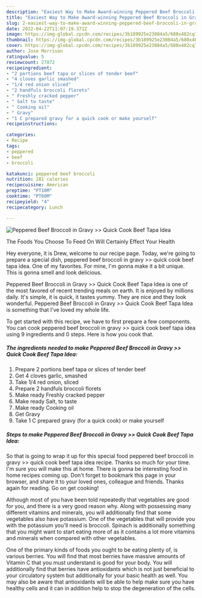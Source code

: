 ```yaml
---
description: "Easiest Way to Make Award-winning Peppered Beef Broccoli in Gravy &amp;gt;&amp;gt; Quick Cook Beef Tapa Idea"
title: "Easiest Way to Make Award-winning Peppered Beef Broccoli in Gravy &amp;gt;&amp;gt; Quick Cook Beef Tapa Idea"
slug: 2-easiest-way-to-make-award-winning-peppered-beef-broccoli-in-gravy-and-gt-and-gt-quick-cook-beef-tapa-idea
date: 2022-04-22T11:07:19.371Z
image: https://img-global.cpcdn.com/recipes/3b189925e23084a5/680x482cq70/peppered-beef-broccoli-in-gravy-quick-cook-beef-tapa-idea-recipe-main-photo.jpg
thumbnail: https://img-global.cpcdn.com/recipes/3b189925e23084a5/680x482cq70/peppered-beef-broccoli-in-gravy-quick-cook-beef-tapa-idea-recipe-main-photo.jpg
cover: https://img-global.cpcdn.com/recipes/3b189925e23084a5/680x482cq70/peppered-beef-broccoli-in-gravy-quick-cook-beef-tapa-idea-recipe-main-photo.jpg
author: Jose Morrison
ratingvalue: 5
reviewcount: 27872
recipeingredient:
- "2 portions beef tapa or slices of tender beef"
- "4 cloves garlic smashed"
- "1/4 red onion sliced"
- "2 handfuls broccoli florets"
- " Freshly cracked pepper"
- " Salt to taste"
- " Cooking oil"
- " Gravy"
- "1 C prepared gravy for a quick cook or make yourself"
recipeinstructions:

categories:
- Recipe
tags:
- peppered
- beef
- broccoli

katakunci: peppered beef broccoli 
nutrition: 281 calories
recipecuisine: American
preptime: "PT10M"
cooktime: "PT60M"
recipeyield: "4"
recipecategory: Lunch

---
```



![Peppered Beef Broccoli in Gravy &gt;&gt; Quick Cook Beef Tapa Idea](https://img-global.cpcdn.com/recipes/3b189925e23084a5/680x482cq70/peppered-beef-broccoli-in-gravy-quick-cook-beef-tapa-idea-recipe-main-photo.jpg)

The Foods You Choose To Feed On Will Certainly Effect Your Health

Hey everyone, it is Drew, welcome to our recipe page. Today, we're going to prepare a special dish, peppered beef broccoli in gravy &gt;&gt; quick cook beef tapa idea. One of my favorites. For mine, I'm gonna make it a bit unique. This is gonna smell and look delicious.

Peppered Beef Broccoli in Gravy &gt;&gt; Quick Cook Beef Tapa Idea is one of the most favored of recent trending meals on earth. It is enjoyed by millions daily. It's simple, it is quick, it tastes yummy. They are nice and they look wonderful. Peppered Beef Broccoli in Gravy &gt;&gt; Quick Cook Beef Tapa Idea is something that I've loved my whole life.




To get started with this recipe, we have to first prepare a few components. You can cook peppered beef broccoli in gravy &gt;&gt; quick cook beef tapa idea using 9 ingredients and 0 steps. Here is how you cook that.

<!--inarticleads1-->

##### The ingredients needed to make Peppered Beef Broccoli in Gravy &gt;&gt; Quick Cook Beef Tapa Idea:

1. Prepare 2 portions beef tapa or slices of tender beef
1. Get 4 cloves garlic, smashed
1. Take 1/4 red onion, sliced
1. Prepare 2 handfuls broccoli florets
1. Make ready  Freshly cracked pepper
1. Make ready  Salt, to taste
1. Make ready  Cooking oil
1. Get  Gravy
1. Take 1 C prepared gravy (for a quick cook) or make yourself




<!--inarticleads2-->

##### Steps to make Peppered Beef Broccoli in Gravy &gt;&gt; Quick Cook Beef Tapa Idea:





So that is going to wrap it up for this special food peppered beef broccoli in gravy &gt;&gt; quick cook beef tapa idea recipe. Thanks so much for your time. I'm sure you will make this at home. There is gonna be interesting food in home recipes coming up. Don't forget to bookmark this page in your browser, and share it to your loved ones, colleague and friends. Thanks again for reading. Go on get cooking!

Although most of you have been told repeatedly that vegetables are good for you, and there is a very good reason why. Along with possessing many different vitamins and minerals, you will additionally find that some vegetables also have potassium. One of the vegetables that will provide you with the potassium you'll need is broccoli. Spinach is additionally something that you might want to start eating more of as it contains a lot more vitamins and minerals when compared with other vegetables.

One of the primary kinds of foods you ought to be eating plenty of, is various berries. You will find that most berries have massive amounts of Vitamin C that you must understand is good for your body. You will additionally find that berries have antioxidants which is not just beneficial to your circulatory system but additionally for your basic health as well. You may also be aware that antioxidants will be able to help make sure you have healthy cells and it can in addition help to stop the degeneration of the cells.
